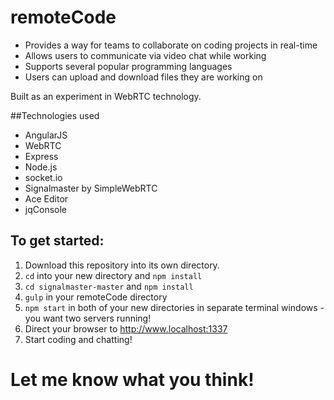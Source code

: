 # remoteCode
- Provides a way for teams to collaborate on coding projects in real-time
- Allows users to communicate via video chat while working
- Supports several popular programming languages
- Users can upload and download files they are working on

Built as an experiment in WebRTC technology. 

##Technologies used
- AngularJS
- WebRTC
- Express
- Node.js
- socket.io
- Signalmaster by SimpleWebRTC
- Ace Editor
- jqConsole

## To get started:
1. Download this repository into its own directory. 
2. ```cd``` into your new directory and ```npm install```
3. ```cd signalmaster-master``` and ```npm install```
4. ```gulp``` in your remoteCode directory
5. ```npm start``` in both of your new directories in separate terminal windows - you want two servers running!
6. Direct your browser to http://www.localhost:1337
7. Start coding and chatting!

# Let me know what you think!
